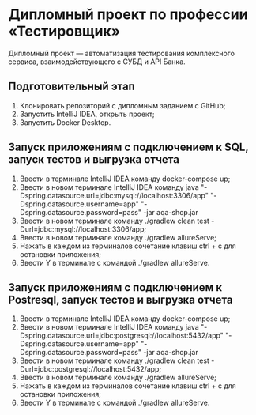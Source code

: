 # Дипломный проект по профессии «Тестировщик»

Дипломный проект — автоматизация тестирования комплексного сервиса, взаимодействующего с СУБД и API Банка.

## Подготовительный этап
1. Клонировать репозиторий с дипломным заданием с GitHub;
2. Запустить IntelliJ IDEA, открыть проект;
3. Запустить Docker Desktop. 

## Запуск приложениям с подключением к SQL, запуск тестов и выгрузка отчета
1. Ввести в терминале IntelliJ IDEA команду docker-compose up;
2. Ввести в новом терминале IntelliJ IDEA команду java "-Dspring.datasource.url=jdbc:mysql://localhost:3306/app"  "-Dspring.datasource.username=app" "-Dspring.datasource.password=pass" -jar aqa-shop.jar
3. Ввести в новом терминале команду ./gradlew clean test -Durl=jdbc:mysql://localhost:3306/app;
4. Ввести в новом терминале команду ./gradlew allureServe;
5. Нажать в каждом из терминалов сочетание клавиш ctrl + с для остановки приложения;
6. Ввести Y в терминале с командой ./gradlew allureServe.

## Запуск приложениям с подключением к Postresql, запуск тестов и выгрузка отчета
1. Ввести в терминале IntelliJ IDEA команду docker-compose up;
2. Ввести в новом терминале IntelliJ IDEA команду java "-Dspring.datasource.url=jdbc:postgresql://localhost:5432/app"  "-Dspring.datasource.username=app" "-Dspring.datasource.password=pass" -jar aqa-shop.jar
3. Ввести в новом терминале команду ./gradlew clean test -Durl=jdbc:postgresql://localhost:5432/app;
4. Ввести в новом терминале команду ./gradlew allureServe;
5. Нажать в каждом из терминалов сочетание клавиш ctrl + с для остановки приложения;
6. Ввести Y в терминале с командой ./gradlew allureServe.